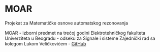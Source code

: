 # MOAR
Projekat za Matematičke osnove automatskog rezonovanja

MOAR - izborni predmet na trećoj godini Elektrotehničkog fakulteta Univerziteta u Beogradu - odseku za Signale i sisteme
Zajednički rad sa kolegom Lukom Veličkovićem - [GitHub](https://github.com/Cevilko)

